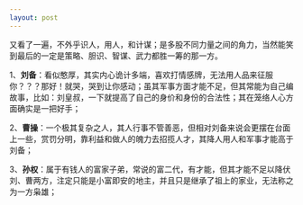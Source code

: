 ```yaml
---
layout: post
---
```

又看了一遍，不外乎识人，用人，和计谋；是多股不同力量之间的角力，当然能笑到最后的一定是策略、胆识、智谋、武力都胜一筹的那一方。

1、**刘备**：看似憨厚，其实内心诡计多端，喜欢打情感牌，无法用人品来征服你？？？那好！就哭，哭到让你感动；虽其军事方面才能不足，但其常能为自己编故事，比如：刘皇叔，一下就提高了自己的身价和身份的合法性；其在笼络人心方面确实是一把好手；

2、**曹操**：一个极其复杂之人，其人行事不管善恶，但相对刘备来说会更摆在台面上一些，赏罚分明，靠利益和做人的魄力去招揽人才，其降人用人和军事才能高于刘备；

3、**孙权**：属于有钱人的富家子弟，常说的富二代，有才能，但其才能不足以降伏刘、曹两方，注定只能是小富即安的地主，并且只是继承了祖上的家业，无法称之为一方枭雄；
